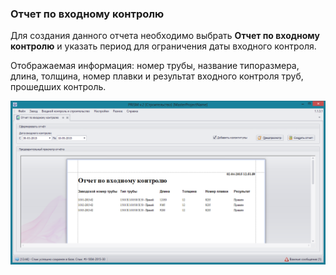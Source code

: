 ﻿### Отчет по входному контролю

Для создания данного отчета необходимо выбрать **Отчет по входному контролю** и указать период для ограничения даты входного контроля.
 
Отображаемая информация: номер трубы, название типоразмера, длина, толщина, номер плавки и результат входного контроля труб, прошедших контроль. 


![_report_incoming_inspection.png](_report_incoming_inspection.png "")
